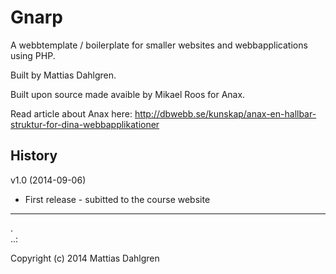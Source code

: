 Gnarp
=========

A webbtemplate / boilerplate for smaller websites and webbapplications using PHP.

Built by Mattias Dahlgren.

Built upon source made avaible by Mikael Roos for Anax.

Read article about Anax here: http://dbwebb.se/kunskap/anax-en-hallbar-struktur-for-dina-webbapplikationer



History
-----------------------------------


v1.0 (2014-09-06)

* First release - subitted to the course website

------------------
 .  
..:

Copyright (c) 2014 Mattias Dahlgren



